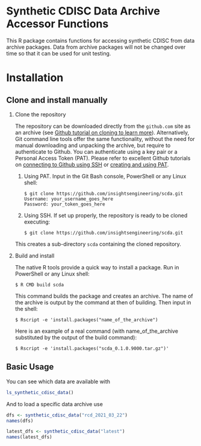 
# Synthetic CDISC Data Archive Accessor Functions

This R package contains functions for accessing synthetic CDISC from data archive packages. Data from archive packages will not be changed over time so that it can be used for unit testing.

# Installation

## Clone and install manually
1. Clone the repository

   The repository can be downloaded directly from the `github.com` site as an archive (see [Github tutorial on cloning to learn more](https://docs.github.com/en/github/creating-cloning-and-archiving-repositories/cloning-a-repository-from-github/cloning-a-repository)). Alternatively, Git command line tools offer the same functionality, without the need for manual downloading and unpacking the archive, but require to authenticate to Github. You can authenticate using a key pair or a Personal Access Token (PAT). Please refer to excellent Github tutorials on [connecting to Github using SSH](https://docs.github.com/en/github/authenticating-to-github) or [creating and using PAT](https://docs.github.com/en/github/authenticating-to-github/keeping-your-account-and-data-secure/creating-a-personal-access-token).
   1. Using PAT. Input in the Git Bash console, PowerShell or any Linux shell:

      ```
      $ git clone https://github.com/insightsengineering/scda.git
      Username: your_username_goes_here
      Password: your_token_goes_here
      ```
    1. Using SSH. If set up properly, the repository is ready to be cloned executing:

       ```
       $ git clone https://github.com/insightsengineering/scda.git
       ```
   This creates a sub-directory `scda` containing the cloned repository.

2. Build and install

   The native R tools provide a quick way to install a package. Run in PowerShell or any Linux shell:
   ```
   $ R CMD build scda
   ```
   This command builds the package and creates an archive. The name of the archive is output by the command at then of building. Then input in the shell:
   ```
   $ Rscript -e 'install.packages("name_of_the_archive")
   ```
   Here is an example of a real command (with name_of_the_archive substituted by the output of the build command):
   ```
   $ Rscript -e 'install.packages("scda_0.1.0.9000.tar.gz")'
   ```

## Basic Usage

You can see which data are available with
```r
ls_synthetic_cdisc_data()
```

And to load a specific data archive use 
```r
dfs <- synthetic_cdisc_data("rcd_2021_03_22")
names(dfs)

latest_dfs <- synthetic_cdisc_data("latest")
names(latest_dfs)
```

